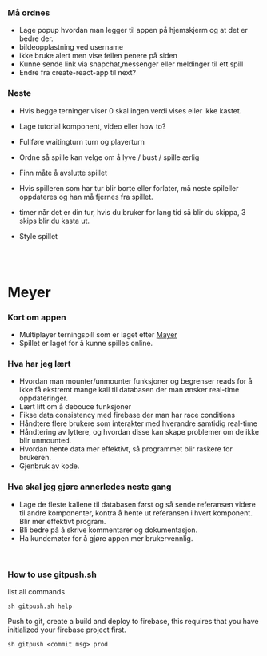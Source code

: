### Må ordnes
- Lage popup hvordan man legger til appen på hjemskjerm og at det er bedre der.
- bildeopplastning ved username
- ikke bruke alert men vise feilen penere på siden
- Kunne sende link via snapchat,messenger eller meldinger til ett spill
- Endre fra create-react-app til next?

### Neste
- Hvis begge terninger viser 0 skal ingen verdi vises eller ikke kastet.
- Lage tutorial komponent, video eller how to?
- Fullføre waitingturn turn og playerturn

- Ordne så spille kan velge om å lyve / bust / spille ærlig

- Finn måte å avslutte spillet
- Hvis spilleren som har tur blir borte eller forlater, må neste spileller oppdateres og han må fjernes fra spillet.
- timer når det er din tur, hvis du bruker for lang tid så blir du skippa, 3 skips blir du kasta ut.

- Style spillet

<br/><br/>


# Meyer

### Kort om appen
- Multiplayer terningspill som er laget etter <a href="https://da.wikipedia.org/wiki/Meyer_(terningspil)">Mayer</a>
- Spillet er laget for å kunne spilles online.

### Hva har jeg lært
- Hvordan man mounter/unmounter funksjoner og begrenser reads for å ikke få ekstremt mange kall til databasen der man ønsker real-time oppdateringer.
- Lært litt om å debouce funksjoner
- Fikse data consistency med firebase der man har race conditions
- Håndtere flere brukere som interakter med hverandre samtidig real-time
- Håndtering av lyttere, og hvordan disse kan skape problemer om de ikke blir unmounted.
- Hvordan hente data mer effektivt, så programmet blir raskere for brukeren.
- Gjenbruk av kode.

### Hva skal jeg gjøre annerledes neste gang
- Lage de fleste kallene til databasen først og så sende referansen videre til andre komponenter, kontra å hente ut referansen i hvert komponent. Blir mer effektivt program.
- Bli bedre på å skrive kommentarer og dokumentasjon.
- Ha kundemøter for å gjøre appen mer brukervennlig.

<br />

### How to use gitpush.sh
list all commands
```
sh gitpush.sh help
```
Push to git, create a build and deploy to firebase, this requires that you have initialized your firebase project first.
```
sh gitpush <commit msg> prod
```